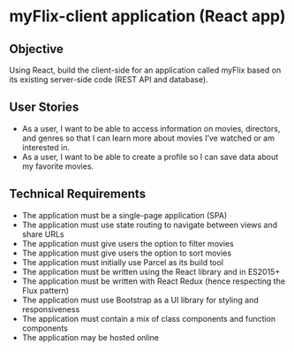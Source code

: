 # myFlix-client application (React app)

## Objective

Using React, build the client-side for an application called myFlix based on its existing
server-side code (REST API and database).

## User Stories

- As a user, I want to be able to access information on movies, directors, and genres so
  that I can learn more about movies I’ve watched or am interested in.
- As a user, I want to be able to create a profile so I can save data about my favorite
  movies.

## Technical Requirements

- The application must be a single-page application (SPA)
- The application must use state routing to navigate between views and share URLs
- The application must give users the option to filter movies
- The application must give users the option to sort movies
- The application must initially use Parcel as its build tool
- The application must be written using the React library and in ES2015+
- The application must be written with React Redux (hence respecting the Flux pattern)
- The application must use Bootstrap as a UI library for styling and responsiveness
- The application must contain a mix of class components and function components
- The application may be hosted online
